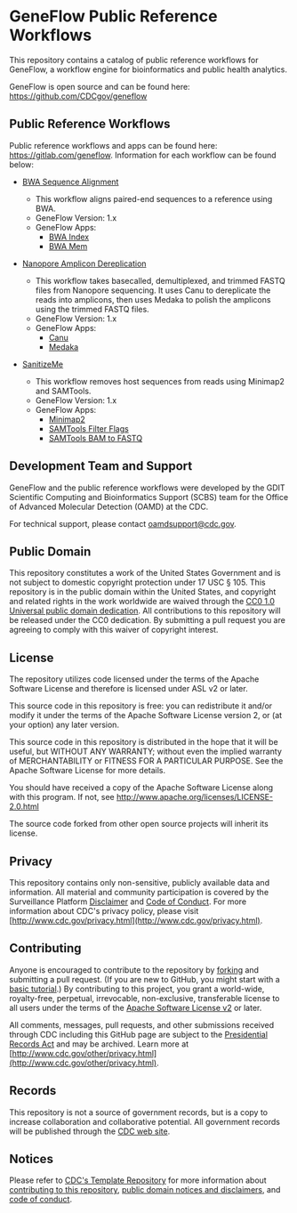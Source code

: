 # GeneFlow Public Reference Workflows

This repository contains a catalog of public reference workflows for GeneFlow, a workflow engine for bioinformatics and public health analytics. 

GeneFlow is open source and can be found here: https://github.com/CDCgov/geneflow

## Public Reference Workflows

Public reference workflows and apps can be found here: https://gitlab.com/geneflow. Information for each workflow can be found below: 

* [BWA Sequence Alignment](https://gitlab.com/geneflow/workflows/bwa-gf.git)
    * This workflow aligns paired-end sequences to a reference using BWA. 
    * GeneFlow Version: 1.x
    * GeneFlow Apps:
        * [BWA Index](https://gitlab.com/geneflow/apps/bwa-index-gf.git)
        * [BWA Mem](https://gitlab.com/geneflow/apps/bwa-mem-gf.git)

* [Nanopore Amplicon Dereplication](https://gitlab.com/geneflow/workflows/nanopore-amplicon-dereplication-gf.git)
    * This workflow takes basecalled, demultiplexed, and trimmed FASTQ files from Nanopore sequencing. It uses Canu to dereplicate the reads into amplicons, then uses Medaka to polish the amplicons using the trimmed FASTQ files. 
    * GeneFlow Version: 1.x
    * GeneFlow Apps:
        * [Canu](https://gitlab.com/geneflow/apps/canu-gf.git)
        * [Medaka](https://gitlab.com/geneflow/apps/medaka-gf.git)

* [SanitizeMe](https://gitlab.com/geneflow/workflows/sanitize-me-gf.git)
    * This workflow removes host sequences from reads using Minimap2 and SAMTools.
    * GeneFlow Version: 1.x
    * GeneFlow Apps:
        * [Minimap2](https://gitlab.com/geneflow/apps/minimap2-gf.git)
        * [SAMTools Filter Flags](https://gitlab.com/geneflow/apps/samtools-filter-flags-gf.git)
        * [SAMTools BAM to FASTQ](https://gitlab.com/geneflow/apps/samtools-bam-to-fastq-gf.git)
    
## Development Team and Support

GeneFlow and the public reference workflows were developed by the GDIT Scientific Computing and Bioinformatics Support (SCBS) team for the Office of Advanced Molecular Detection (OAMD) at the CDC.

For technical support, please contact oamdsupport@cdc.gov.
  
## Public Domain

This repository constitutes a work of the United States Government and is not
subject to domestic copyright protection under 17 USC § 105. This repository is in
the public domain within the United States, and copyright and related rights in
the work worldwide are waived through the [CC0 1.0 Universal public domain dedication](https://creativecommons.org/publicdomain/zero/1.0/).
All contributions to this repository will be released under the CC0 dedication. By
submitting a pull request you are agreeing to comply with this waiver of
copyright interest.

## License

The repository utilizes code licensed under the terms of the Apache Software
License and therefore is licensed under ASL v2 or later.

This source code in this repository is free: you can redistribute it and/or modify it under
the terms of the Apache Software License version 2, or (at your option) any
later version.

This source code in this repository is distributed in the hope that it will be useful, but WITHOUT ANY
WARRANTY; without even the implied warranty of MERCHANTABILITY or FITNESS FOR A
PARTICULAR PURPOSE. See the Apache Software License for more details.

You should have received a copy of the Apache Software License along with this
program. If not, see http://www.apache.org/licenses/LICENSE-2.0.html

The source code forked from other open source projects will inherit its license.

## Privacy

This repository contains only non-sensitive, publicly available data and
information. All material and community participation is covered by the
Surveillance Platform [Disclaimer](https://github.com/CDCgov/template/blob/master/DISCLAIMER.md)
and [Code of Conduct](https://github.com/CDCgov/template/blob/master/code-of-conduct.md).
For more information about CDC's privacy policy, please visit [http://www.cdc.gov/privacy.html](http://www.cdc.gov/privacy.html).

## Contributing

Anyone is encouraged to contribute to the repository by [forking](https://help.github.com/articles/fork-a-repo)
and submitting a pull request. (If you are new to GitHub, you might start with a
[basic tutorial](https://help.github.com/articles/set-up-git).) By contributing
to this project, you grant a world-wide, royalty-free, perpetual, irrevocable,
non-exclusive, transferable license to all users under the terms of the
[Apache Software License v2](http://www.apache.org/licenses/LICENSE-2.0.html) or
later.

All comments, messages, pull requests, and other submissions received through
CDC including this GitHub page are subject to the [Presidential Records Act](http://www.archives.gov/about/laws/presidential-records.html)
and may be archived. Learn more at [http://www.cdc.gov/other/privacy.html](http://www.cdc.gov/other/privacy.html).

## Records

This repository is not a source of government records, but is a copy to increase
collaboration and collaborative potential. All government records will be
published through the [CDC web site](http://www.cdc.gov).

## Notices

Please refer to [CDC's Template Repository](https://github.com/CDCgov/template)
for more information about [contributing to this repository](https://github.com/CDCgov/template/blob/master/CONTRIBUTING.md),
[public domain notices and disclaimers](https://github.com/CDCgov/template/blob/master/DISCLAIMER.md),
and [code of conduct](https://github.com/CDCgov/template/blob/master/code-of-conduct.md).

